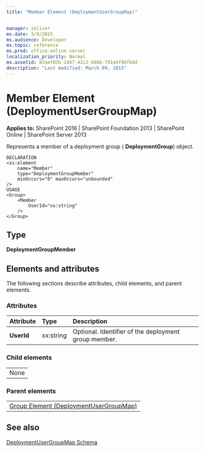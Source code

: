 ```yaml
---
title: "Member Element (DeploymentUserGroupMap)"


manager: soliver
ms.date: 3/9/2015
ms.audience: Developer
ms.topic: reference
ms.prod: office-online-server
localization_priority: Normal
ms.assetid: 83aef82b-1447-42c2-b88b-79144f98fbdd
description: "Last modified: March 09, 2015"
---
```


# Member Element (DeploymentUserGroupMap)

 
  
 **Applies to:** SharePoint 2016 | SharePoint Foundation 2013 | SharePoint Online | SharePoint Server 2013
  
Represents a member of a deployment group ( **DeploymentGroup**) object.
  
```
DECLARATION
<xs:element 
    name="Member" 
    type="DeploymentGroupMember" 
    minOccurs="0" maxOccurs="unbounded" 
/>
USAGE
<Group>
    <Member
        UserId="xs:string"
    />
</Group>

```

## Type

 **DeploymentGroupMember**
  
## Elements and attributes

The following sections describe attributes, child elements, and parent elements.

### Attributes

|**Attribute**|**Type**|**Description**|
|:-----|:-----|:-----|
|**UserId** <br/> |xx:string  <br/> |Optional. Identifier of the deployment group member.  <br/> |
   
### Child elements

||
|:-----|
|None |
   
### Parent elements

||
|:-----|
|[Group Element (DeploymentUserGroupMap)](group-element-deploymentusergroupmap.md)|
   
## See also



[DeploymentUserGroupMap Schema](deploymentusergroupmap-schema.md)

